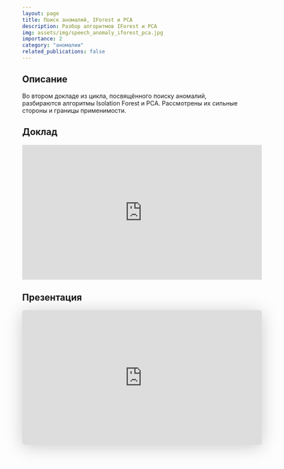 ```yaml
---
layout: page
title: Поиск аномалий, IForest и PCA
description: Разбор алгоритмов IForest и PCA
img: assets/img/speech_anomaly_iforest_pca.jpg
importance: 2
category: "аномалии"
related_publications: false
---
```


## Описание

Во втором докладе из цикла, посвящённого поиску аномалий, разбираются алгоритмы Isolation Forest и PCA. Рассмотрены их сильные стороны и границы применимости.

## Доклад

<iframe width="560" height="315" src="https://www.youtube.com/embed/OO9zLN3gbiE?si=cVg9UHTGo0XW3JN3" title="YouTube video player" frameborder="0" allow="accelerometer; autoplay; clipboard-write; encrypted-media; gyroscope; picture-in-picture; web-share" referrerpolicy="strict-origin-when-cross-origin" allowfullscreen></iframe>

## Презентация

<iframe class="speakerdeck-iframe" style="border: 0px; background: rgba(0, 0, 0, 0.1) padding-box; margin: 0px; padding: 0px; border-radius: 6px; box-shadow: rgba(0, 0, 0, 0.2) 0px 5px 40px; width: 560px; height: auto; aspect-ratio: 560 / 315;" frameborder="0" src="https://speakerdeck.com/player/7966a1e38aa54cc5b8ed682e481c6ce4" title="Михаил Васильев (Cтарший специалист по машинному обучению) Поиск аномалий в данных. Алгоритмы iForest и PCA" allowfullscreen="true" data-ratio="1.7777777777777777"></iframe>
